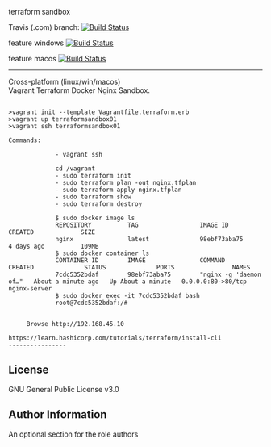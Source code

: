 terraform sandbox  

Travis (.com)  branch:
[![Build Status](https://travis-ci.com/githubfoam/terraform-sandbox.svg?branch=master)](https://travis-ci.com/githubfoam/terraform-sandbox)  

feature windows
[![Build Status](https://travis-ci.com/githubfoam/terraform-sandbox.svg?branch=feature_windows)](https://travis-ci.com/githubfoam/terraform-sandbox)

feature macos
[![Build Status](https://travis-ci.com/githubfoam/terraform-sandbox.svg?branch=feature_macos)](https://travis-ci.com/githubfoam/terraform-sandbox)

----------------
Cross-platform (linux/win/macos)  
Vagrant Terraform Docker Nginx Sandbox.  

~~~~

>vagrant init --template Vagrantfile.terraform.erb
>vagrant up terraformsandbox01
>vagrant ssh terraformsandbox01

Commands:

             - vagrant ssh

             cd /vagrant
             - sudo terraform init
             - sudo terraform plan -out nginx.tfplan
             - sudo terraform apply nginx.tfplan
             - sudo terraform show
             - sudo terraform destroy

             $ sudo docker image ls
             REPOSITORY          TAG                 IMAGE ID            CREATED             SIZE
             nginx               latest              98ebf73aba75        4 days ago          109MB
             $ sudo docker container ls
             CONTAINER ID        IMAGE               COMMAND                  CREATED              STATUS              PORTS                NAMES
             7cdc5352bdaf        98ebf73aba75        "nginx -g 'daemon of…"   About a minute ago   Up About a minute   0.0.0.0:80->80/tcp   nginx-server                          
             $ sudo docker exec -it 7cdc5352bdaf bash
             root@7cdc5352bdaf:/#


     Browse http://192.168.45.10
~~~~

~~~~
https://learn.hashicorp.com/tutorials/terraform/install-cli
----------------
~~~~

License
-------

GNU General Public License v3.0

Author Information
------------------

An optional section for the role authors

